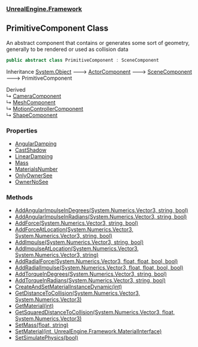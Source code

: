 ### [UnrealEngine.Framework](./UnrealEngine-Framework.md 'UnrealEngine.Framework')
## PrimitiveComponent Class
An abstract component that contains or generates some sort of geometry, generally to be rendered or used as collision data  
```csharp
public abstract class PrimitiveComponent : SceneComponent
```
Inheritance [System.Object](https://docs.microsoft.com/en-us/dotnet/api/System.Object 'System.Object') &#129106; [ActorComponent](./UnrealEngine-Framework-ActorComponent.md 'UnrealEngine.Framework.ActorComponent') &#129106; [SceneComponent](./UnrealEngine-Framework-SceneComponent.md 'UnrealEngine.Framework.SceneComponent') &#129106; PrimitiveComponent  

Derived  
&#8627; [CameraComponent](./UnrealEngine-Framework-CameraComponent.md 'UnrealEngine.Framework.CameraComponent')  
&#8627; [MeshComponent](./UnrealEngine-Framework-MeshComponent.md 'UnrealEngine.Framework.MeshComponent')  
&#8627; [MotionControllerComponent](./UnrealEngine-Framework-MotionControllerComponent.md 'UnrealEngine.Framework.MotionControllerComponent')  
&#8627; [ShapeComponent](./UnrealEngine-Framework-ShapeComponent.md 'UnrealEngine.Framework.ShapeComponent')  
### Properties
- [AngularDamping](./UnrealEngine-Framework-PrimitiveComponent-AngularDamping.md 'UnrealEngine.Framework.PrimitiveComponent.AngularDamping')
- [CastShadow](./UnrealEngine-Framework-PrimitiveComponent-CastShadow.md 'UnrealEngine.Framework.PrimitiveComponent.CastShadow')
- [LinearDamping](./UnrealEngine-Framework-PrimitiveComponent-LinearDamping.md 'UnrealEngine.Framework.PrimitiveComponent.LinearDamping')
- [Mass](./UnrealEngine-Framework-PrimitiveComponent-Mass.md 'UnrealEngine.Framework.PrimitiveComponent.Mass')
- [MaterialsNumber](./UnrealEngine-Framework-PrimitiveComponent-MaterialsNumber.md 'UnrealEngine.Framework.PrimitiveComponent.MaterialsNumber')
- [OnlyOwnerSee](./UnrealEngine-Framework-PrimitiveComponent-OnlyOwnerSee.md 'UnrealEngine.Framework.PrimitiveComponent.OnlyOwnerSee')
- [OwnerNoSee](./UnrealEngine-Framework-PrimitiveComponent-OwnerNoSee.md 'UnrealEngine.Framework.PrimitiveComponent.OwnerNoSee')
### Methods
- [AddAngularImpulseInDegrees(System.Numerics.Vector3, string, bool)](./UnrealEngine-Framework-PrimitiveComponent-AddAngularImpulseInDegrees(System-Numerics-Vector3_string_bool).md 'UnrealEngine.Framework.PrimitiveComponent.AddAngularImpulseInDegrees(System.Numerics.Vector3, string, bool)')
- [AddAngularImpulseInRadians(System.Numerics.Vector3, string, bool)](./UnrealEngine-Framework-PrimitiveComponent-AddAngularImpulseInRadians(System-Numerics-Vector3_string_bool).md 'UnrealEngine.Framework.PrimitiveComponent.AddAngularImpulseInRadians(System.Numerics.Vector3, string, bool)')
- [AddForce(System.Numerics.Vector3, string, bool)](./UnrealEngine-Framework-PrimitiveComponent-AddForce(System-Numerics-Vector3_string_bool).md 'UnrealEngine.Framework.PrimitiveComponent.AddForce(System.Numerics.Vector3, string, bool)')
- [AddForceAtLocation(System.Numerics.Vector3, System.Numerics.Vector3, string, bool)](./UnrealEngine-Framework-PrimitiveComponent-AddForceAtLocation(System-Numerics-Vector3_System-Numerics-Vector3_string_bool).md 'UnrealEngine.Framework.PrimitiveComponent.AddForceAtLocation(System.Numerics.Vector3, System.Numerics.Vector3, string, bool)')
- [AddImpulse(System.Numerics.Vector3, string, bool)](./UnrealEngine-Framework-PrimitiveComponent-AddImpulse(System-Numerics-Vector3_string_bool).md 'UnrealEngine.Framework.PrimitiveComponent.AddImpulse(System.Numerics.Vector3, string, bool)')
- [AddImpulseAtLocation(System.Numerics.Vector3, System.Numerics.Vector3, string)](./UnrealEngine-Framework-PrimitiveComponent-AddImpulseAtLocation(System-Numerics-Vector3_System-Numerics-Vector3_string).md 'UnrealEngine.Framework.PrimitiveComponent.AddImpulseAtLocation(System.Numerics.Vector3, System.Numerics.Vector3, string)')
- [AddRadialForce(System.Numerics.Vector3, float, float, bool, bool)](./UnrealEngine-Framework-PrimitiveComponent-AddRadialForce(System-Numerics-Vector3_float_float_bool_bool).md 'UnrealEngine.Framework.PrimitiveComponent.AddRadialForce(System.Numerics.Vector3, float, float, bool, bool)')
- [AddRadialImpulse(System.Numerics.Vector3, float, float, bool, bool)](./UnrealEngine-Framework-PrimitiveComponent-AddRadialImpulse(System-Numerics-Vector3_float_float_bool_bool).md 'UnrealEngine.Framework.PrimitiveComponent.AddRadialImpulse(System.Numerics.Vector3, float, float, bool, bool)')
- [AddTorqueInDegrees(System.Numerics.Vector3, string, bool)](./UnrealEngine-Framework-PrimitiveComponent-AddTorqueInDegrees(System-Numerics-Vector3_string_bool).md 'UnrealEngine.Framework.PrimitiveComponent.AddTorqueInDegrees(System.Numerics.Vector3, string, bool)')
- [AddTorqueInRadians(System.Numerics.Vector3, string, bool)](./UnrealEngine-Framework-PrimitiveComponent-AddTorqueInRadians(System-Numerics-Vector3_string_bool).md 'UnrealEngine.Framework.PrimitiveComponent.AddTorqueInRadians(System.Numerics.Vector3, string, bool)')
- [CreateAndSetMaterialInstanceDynamic(int)](./UnrealEngine-Framework-PrimitiveComponent-CreateAndSetMaterialInstanceDynamic(int).md 'UnrealEngine.Framework.PrimitiveComponent.CreateAndSetMaterialInstanceDynamic(int)')
- [GetDistanceToCollision(System.Numerics.Vector3, System.Numerics.Vector3)](./UnrealEngine-Framework-PrimitiveComponent-GetDistanceToCollision(System-Numerics-Vector3_System-Numerics-Vector3).md 'UnrealEngine.Framework.PrimitiveComponent.GetDistanceToCollision(System.Numerics.Vector3, System.Numerics.Vector3)')
- [GetMaterial(int)](./UnrealEngine-Framework-PrimitiveComponent-GetMaterial(int).md 'UnrealEngine.Framework.PrimitiveComponent.GetMaterial(int)')
- [GetSquaredDistanceToCollision(System.Numerics.Vector3, float, System.Numerics.Vector3)](./UnrealEngine-Framework-PrimitiveComponent-GetSquaredDistanceToCollision(System-Numerics-Vector3_float_System-Numerics-Vector3).md 'UnrealEngine.Framework.PrimitiveComponent.GetSquaredDistanceToCollision(System.Numerics.Vector3, float, System.Numerics.Vector3)')
- [SetMass(float, string)](./UnrealEngine-Framework-PrimitiveComponent-SetMass(float_string).md 'UnrealEngine.Framework.PrimitiveComponent.SetMass(float, string)')
- [SetMaterial(int, UnrealEngine.Framework.MaterialInterface)](./UnrealEngine-Framework-PrimitiveComponent-SetMaterial(int_UnrealEngine-Framework-MaterialInterface).md 'UnrealEngine.Framework.PrimitiveComponent.SetMaterial(int, UnrealEngine.Framework.MaterialInterface)')
- [SetSimulatePhysics(bool)](./UnrealEngine-Framework-PrimitiveComponent-SetSimulatePhysics(bool).md 'UnrealEngine.Framework.PrimitiveComponent.SetSimulatePhysics(bool)')
